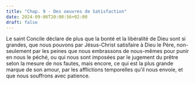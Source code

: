 ```yaml
---
title: "Chap. 9 - Des oeuvres de Satisfaction"
date: 2024-09-06T20:00:56+02:00
draft: false
---
```



Le saint Concile déclare de plus que la bonté et la libéralité de Dieu sont si grandes, que nous pouvons par Jésus-Christ satisfaire à Dieu le Père, non-seulement par les peines que nous embrassons de nous-mêmes pour punir en nous le péché, ou qui nous sont imposées par le jugement du prêtre selon la mesure de nos fautes, mais encore, ce qui est la plus grande marque de son amour, par les afflictions temporelles qu'il nous envoie, et que nous souffrons avec patience.

